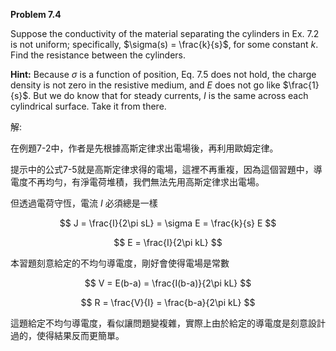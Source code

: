 **Problem 7.4**  

Suppose the conductivity of the material separating the cylinders in Ex. 7.2 is not uniform; specifically, $\sigma(s) = \frac{k}{s}$, for some constant $k$. Find the resistance between the cylinders.  

**Hint:** Because $\sigma$ is a function of position, Eq. 7.5 does not hold, the charge density is not zero in the resistive medium, and $E$ does not go like $\frac{1}{s}$. But we do know that for steady currents, $I$ is the same across each cylindrical surface. Take it from there.

解:

在例題7-2中，作者是先根據高斯定律求出電場後，再利用歐姆定律。

提示中的公式7-5就是高斯定律求得的電場，這裡不再重複，因為這個習題中，導電度不再均勻，有淨電荷堆積，我們無法先用高斯定律求出電場。

但透過電荷守恆，電流 $I$ 必須總是一樣

$$
J = \frac{I}{2\pi sL} = \sigma E = \frac{k}{s} E
$$

$$
E = \frac{I}{2\pi kL}
$$

本習題刻意給定的不均勻導電度，剛好會使得電場是常數

$$
V = E(b-a) = \frac{I(b-a)}{2\pi kL}
$$

$$
R = \frac{V}{I} = \frac{b-a}{2\pi kL}
$$

這題給定不均勻導電度，看似讓問題變複雜，實際上由於給定的導電度是刻意設計過的，使得結果反而更簡單。